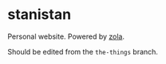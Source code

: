 # stanistan

Personal website. Powered by [zola](https://getzola.org).

Should be edited from the `the-things` branch.
